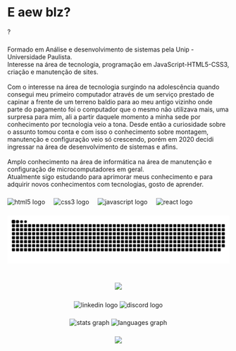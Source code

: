 <h1 align="left">E aew blz?</H1>?</h1>

###

<p align="left">Formado em Análise e desenvolvimento de sistemas pela Unip - Universidade Paulista. <br>Interesse na área de tecnologia, programação em JavaScript-HTML5-CSS3, criação e manutenção de sites.<br><br>Com o interesse na área de tecnologia surgindo na adolescência quando consegui meu primeiro computador através de um serviço prestado de capinar a frente de um terreno baldio para ao meu antigo vizinho onde parte do pagamento foi o computador que o mesmo não utilizava mais, uma surpresa para mim, ali a partir daquele momento a minha sede por conhecimento por tecnologia veio a tona. Desde então a curiosidade sobre o assunto tomou conta e com isso o conhecimento sobre montagem, manutenção e configuração veio só crescendo, porém em 2020 decidi ingressar na área de desenvolvimento de sistemas e afins.<br><br>Amplo conhecimento na área de informática na área de manutenção e configuração de microcomputadores em geral.<br>Atualmente sigo estudando para aprimorar meus conhecimento e para adquirir novos conhecimentos com tecnologias, gosto de aprender.</p>

###

<div align="left">
  <img src="https://cdn.jsdelivr.net/gh/devicons/devicon/icons/html5/html5-original.svg" height="40" alt="html5 logo"  />
  <img width="12" />
  <img src="https://cdn.jsdelivr.net/gh/devicons/devicon/icons/css3/css3-original.svg" height="40" alt="css3 logo"  />
  <img width="12" />
  <img src="https://cdn.jsdelivr.net/gh/devicons/devicon/icons/javascript/javascript-original.svg" height="40" alt="javascript logo"  />
  <img width="12" />
  <img src="https://cdn.jsdelivr.net/gh/devicons/devicon/icons/react/react-original.svg" height="40" alt="react logo"  />
</div>

###

<img src="https://raw.githubusercontent.com/H1G2S0/H1G2S0/output/snake.svg" alt="Snake animation" />

###

<br clear="both">

<div align="center">
  <img src="https://profile-counter.glitch.me/H1G2S0/count.svg?"  />
</div>

###

<div align="center">
  <img src="https://raw.githubusercontent.com/maurodesouza/profile-readme-generator/master/src/assets/icons/social/linkedin/default.svg" width="52" height="40" alt="linkedin logo"  />
  <img src="https://raw.githubusercontent.com/maurodesouza/profile-readme-generator/master/src/assets/icons/social/discord/default.svg" width="52" height="40" alt="discord logo"  />
</div>

###

<div align="center">
  <img src="https://github-readme-stats.vercel.app/api?username=H1G2S0&hide_title=false&hide_rank=false&show_icons=true&include_all_commits=true&count_private=true&disable_animations=false&theme=merko&locale=en&hide_border=false&order=1" height="150" alt="stats graph"  />
  <img src="https://github-readme-stats.vercel.app/api/top-langs?username=H1G2S0&locale=en&hide_title=true&layout=compact&card_width=320&langs_count=5&theme=codeSTACKr&hide_border=false&order=2" height="150" alt="languages graph"  />
</div>

###

<div align="center">
  <img height="200" src="https://www.alura.com.br/artigos/assets/hello-world-em-varias-linguagens/imagem1.gif"  />
</div>

###
